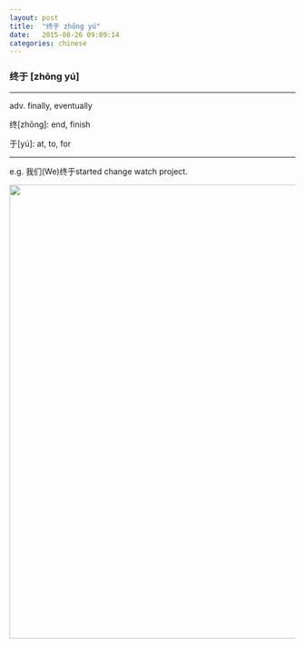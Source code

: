 ```yaml
---
layout: post
title:  "终于 zhōng yú"
date:   2015-08-26 09:09:14
categories: chinese
---
```

### 终于 [zhōng yú]
-----------
adv. finally, eventually

终[zhōng]: end, finish

于[yú]: at, to, for  

-----------

e.g.
我们(We)终于started change watch project.


<img width='800' src="/wombats-learning/images/zhongyu.jpg"/>
